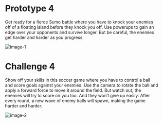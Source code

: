 # Prototype 4

Get ready for a fierce Sumo battle where you have to knock your enemies off of a floating island before they knock you off. Use powerups to gain an edge over your opponents and survive longer. But be careful, the enemies get harder and harder as you progress.

![image-1][1]
  
# Challenge 4
  
Show off your skills in this soccer game where you have to control a ball and score goals against your enemies. Use the camera to rotate the ball and apply a forward force to move it around the field. But watch out, the enemies will try to score on you too. And they won’t give up easily. After every round, a new wave of enemy balls will spawn, making the game harder and harder.

![image-2][2]

[1]: https://github.com/Miko7845/Unity-Learning-Projects/blob/Prototype-4/Prototype-4.png
[2]: https://github.com/Miko7845/Unity-Learning-Projects/blob/Prototype-4/Challenge-4.png